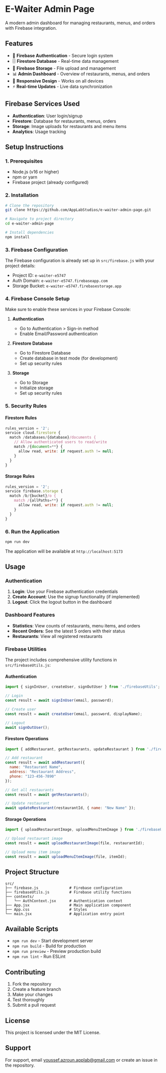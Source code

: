 # E-Waiter Admin Page

A modern admin dashboard for managing restaurants, menus, and orders with Firebase integration.

## Features

- 🔐 **Firebase Authentication** - Secure login system
- 🗄️ **Firestore Database** - Real-time data management
- 📁 **Firebase Storage** - File upload and management
- 📊 **Admin Dashboard** - Overview of restaurants, menus, and orders
- 📱 **Responsive Design** - Works on all devices
- ⚡ **Real-time Updates** - Live data synchronization

## Firebase Services Used

- **Authentication**: User login/signup
- **Firestore**: Database for restaurants, menus, orders
- **Storage**: Image uploads for restaurants and menu items
- **Analytics**: Usage tracking

## Setup Instructions

### 1. Prerequisites

- Node.js (v16 or higher)
- npm or yarn
- Firebase project (already configured)

### 2. Installation

```bash
# Clone the repository
git clone https://github.com/AppLabStudios/e-waiter-admin-page.git

# Navigate to project directory
cd e-waiter-admin-page

# Install dependencies
npm install
```

### 3. Firebase Configuration

The Firebase configuration is already set up in `src/firebase.js` with your project details:

- Project ID: `e-waiter-e5747`
- Auth Domain: `e-waiter-e5747.firebaseapp.com`
- Storage Bucket: `e-waiter-e5747.firebasestorage.app`

### 4. Firebase Console Setup

Make sure to enable these services in your Firebase Console:

1. **Authentication**
   - Go to Authentication > Sign-in method
   - Enable Email/Password authentication

2. **Firestore Database**
   - Go to Firestore Database
   - Create database in test mode (for development)
   - Set up security rules

3. **Storage**
   - Go to Storage
   - Initialize storage
   - Set up security rules

### 5. Security Rules

#### Firestore Rules
```javascript
rules_version = '2';
service cloud.firestore {
  match /databases/{database}/documents {
    // Allow authenticated users to read/write
    match /{document=**} {
      allow read, write: if request.auth != null;
    }
  }
}
```

#### Storage Rules
```javascript
rules_version = '2';
service firebase.storage {
  match /b/{bucket}/o {
    match /{allPaths=**} {
      allow read, write: if request.auth != null;
    }
  }
}
```

### 6. Run the Application

```bash
npm run dev
```

The application will be available at `http://localhost:5173`

## Usage

### Authentication

1. **Login**: Use your Firebase authentication credentials
2. **Create Account**: Use the signup functionality (if implemented)
3. **Logout**: Click the logout button in the dashboard

### Dashboard Features

- **Statistics**: View counts of restaurants, menu items, and orders
- **Recent Orders**: See the latest 5 orders with their status
- **Restaurants**: View all registered restaurants

### Firebase Utilities

The project includes comprehensive utility functions in `src/firebaseUtils.js`:

#### Authentication
```javascript
import { signInUser, createUser, signOutUser } from './firebaseUtils';

// Login
const result = await signInUser(email, password);

// Create user
const result = await createUser(email, password, displayName);

// Logout
await signOutUser();
```

#### Firestore Operations
```javascript
import { addRestaurant, getRestaurants, updateRestaurant } from './firebaseUtils';

// Add restaurant
const result = await addRestaurant({
  name: "Restaurant Name",
  address: "Restaurant Address",
  phone: "123-456-7890"
});

// Get all restaurants
const result = await getRestaurants();

// Update restaurant
await updateRestaurant(restaurantId, { name: "New Name" });
```

#### Storage Operations
```javascript
import { uploadRestaurantImage, uploadMenuItemImage } from './firebaseUtils';

// Upload restaurant image
const result = await uploadRestaurantImage(file, restaurantId);

// Upload menu item image
const result = await uploadMenuItemImage(file, itemId);
```

## Project Structure

```
src/
├── firebase.js              # Firebase configuration
├── firebaseUtils.js         # Firebase utility functions
├── contexts/
│   └── AuthContext.jsx      # Authentication context
├── App.jsx                  # Main application component
├── App.css                  # Styles
└── main.jsx                 # Application entry point
```

## Available Scripts

- `npm run dev` - Start development server
- `npm run build` - Build for production
- `npm run preview` - Preview production build
- `npm run lint` - Run ESLint

## Contributing

1. Fork the repository
2. Create a feature branch
3. Make your changes
4. Test thoroughly
5. Submit a pull request

## License

This project is licensed under the MIT License.

## Support

For support, email youssef.azroun.applab@gmail.com or create an issue in the repository.
